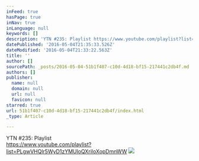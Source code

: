 ```yaml
---
inFeed: true
hasPage: true
inNav: true
inLanguage: null
keywords: []
description: 'YTN #235: Playlist https://www.youtube.com/playlist?list=PLgwVHQlr5WyD1zYMUloQXriloXopDmnWW'
datePublished: '2016-05-04T21:35:33.526Z'
dateModified: '2016-05-04T21:33:22.563Z'
title: ''
author: []
sourcePath: _posts/2016-05-04-51b1f407-c10d-4d18-bf15-217441c2db4f.md
authors: []
publisher:
  name: null
  domain: null
  url: null
  favicon: null
starred: true
url: 51b1f407-c10d-4d18-bf15-217441c2db4f/index.html
_type: Article

---
```

YTN \#235: Playlist  
https://www.youtube.com/playlist?list=PLgwVHQlr5WyD1zYMUloQXriloXopDmnWW
![](https://the-grid-user-content.s3-us-west-2.amazonaws.com/43159326-a4ee-4406-a4ea-8956051f65dd.jpg)